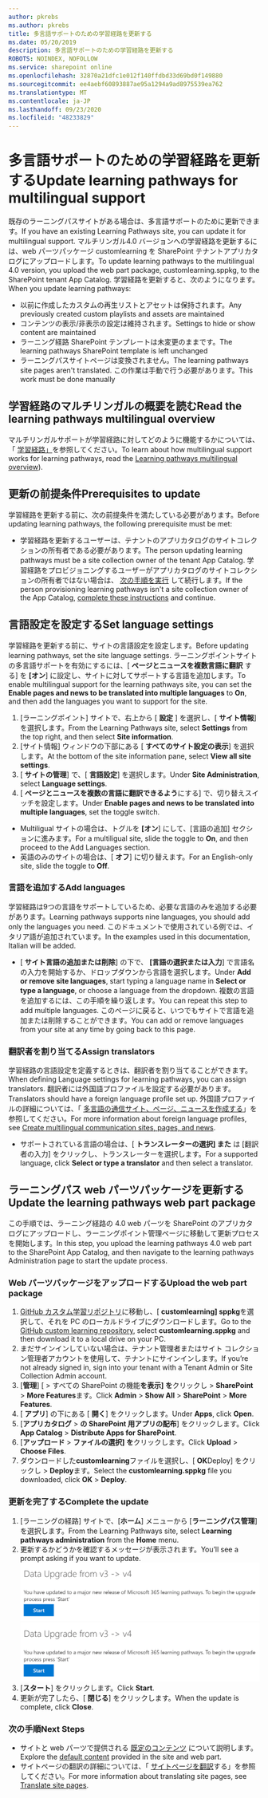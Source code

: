```yaml
---
author: pkrebs
ms.author: pkrebs
title: 多言語サポートのための学習経路を更新する
ms.date: 05/20/2019
description: 多言語サポートのための学習経路を更新する
ROBOTS: NOINDEX, NOFOLLOW
ms.service: sharepoint online
ms.openlocfilehash: 32870a21dfc1e012f140ffdbd33d69bd0f149880
ms.sourcegitcommit: ee4aebf60893887ae95a1294a9ad8975539ea762
ms.translationtype: MT
ms.contentlocale: ja-JP
ms.lasthandoff: 09/23/2020
ms.locfileid: "48233829"
---
```

# <a name="update-learning-pathways-for-multilingual-support"></a><span data-ttu-id="38c4a-103">多言語サポートのための学習経路を更新する</span><span class="sxs-lookup"><span data-stu-id="38c4a-103">Update learning pathways for multilingual support</span></span>
<span data-ttu-id="38c4a-104">既存のラーニングパスサイトがある場合は、多言語サポートのために更新できます。</span><span class="sxs-lookup"><span data-stu-id="38c4a-104">If you have an existing Learning Pathways site, you can update it for multilingual support.</span></span> <span data-ttu-id="38c4a-105">マルチリンガル4.0 バージョンへの学習経路を更新するには、web パーツパッケージ customlearning を SharePoint テナントアプリカタログにアップロードします。</span><span class="sxs-lookup"><span data-stu-id="38c4a-105">To update learning pathways to the multilingual 4.0 version, you upload the web part package, customlearning.sppkg, to the SharePoint tenant App Catalog.</span></span> <span data-ttu-id="38c4a-106">学習経路を更新すると、次のようになります。</span><span class="sxs-lookup"><span data-stu-id="38c4a-106">When you update learning pathways:</span></span>  

- <span data-ttu-id="38c4a-107">以前に作成したカスタムの再生リストとアセットは保持されます。</span><span class="sxs-lookup"><span data-stu-id="38c4a-107">Any previously created custom playlists and assets are maintained</span></span>
- <span data-ttu-id="38c4a-108">コンテンツの表示/非表示の設定は維持されます。</span><span class="sxs-lookup"><span data-stu-id="38c4a-108">Settings to hide or show content are maintained</span></span>
- <span data-ttu-id="38c4a-109">ラーニング経路 SharePoint テンプレートは未変更のままです。</span><span class="sxs-lookup"><span data-stu-id="38c4a-109">The learning pathways SharePoint template is left unchanged</span></span>
- <span data-ttu-id="38c4a-110">ラーニングパスサイトページは変換されません。</span><span class="sxs-lookup"><span data-stu-id="38c4a-110">The learning pathways site pages aren't translated.</span></span> <span data-ttu-id="38c4a-111">この作業は手動で行う必要があります。</span><span class="sxs-lookup"><span data-stu-id="38c4a-111">This work must be done manually</span></span>

## <a name="read-the-learning-pathways-multilingual-overview"></a><span data-ttu-id="38c4a-112">学習経路のマルチリンガルの概要を読む</span><span class="sxs-lookup"><span data-stu-id="38c4a-112">Read the learning pathways multilingual overview</span></span>
<span data-ttu-id="38c4a-113">マルチリンガルサポートが学習経路に対してどのように機能するかについては、「 [学習経路」](custom_overview_ml.md)を参照してください。</span><span class="sxs-lookup"><span data-stu-id="38c4a-113">To learn about how multilingual support works for learning pathways, read the [Learning pathways multilingual overview](custom_overview_ml.md)).</span></span> 

## <a name="prerequisites-to-update"></a><span data-ttu-id="38c4a-114">更新の前提条件</span><span class="sxs-lookup"><span data-stu-id="38c4a-114">Prerequisites to update</span></span>
<span data-ttu-id="38c4a-115">学習経路を更新する前に、次の前提条件を満たしている必要があります。</span><span class="sxs-lookup"><span data-stu-id="38c4a-115">Before updating learning pathways, the following prerequisite must be met:</span></span>
- <span data-ttu-id="38c4a-116">学習経路を更新するユーザーは、テナントのアプリカタログのサイトコレクションの所有者である必要があります。</span><span class="sxs-lookup"><span data-stu-id="38c4a-116">The person updating learning pathways must be a site collection owner of the tenant App Catalog.</span></span> <span data-ttu-id="38c4a-117">学習経路をプロビジョニングするユーザーがアプリカタログのサイトコレクションの所有者ではない場合は、 [次の手順を実行](addappadmin.md) して続行します。</span><span class="sxs-lookup"><span data-stu-id="38c4a-117">If the person provisioning learning pathways isn't a site collection owner of the App Catalog, [complete these instructions](addappadmin.md) and continue.</span></span> 

## <a name="set-language-settings"></a><span data-ttu-id="38c4a-118">言語設定を設定する</span><span class="sxs-lookup"><span data-stu-id="38c4a-118">Set language settings</span></span> 
<span data-ttu-id="38c4a-119">学習経路を更新する前に、サイトの言語設定を設定します。</span><span class="sxs-lookup"><span data-stu-id="38c4a-119">Before updating learning pathways, set the site language settings.</span></span> <span data-ttu-id="38c4a-120">ラーニングポイントサイトの多言語サポートを有効にするには、[ **ページとニュースを複数言語に翻訳** する] を **[オン**] に設定し、サイトに対してサポートする言語を追加します。</span><span class="sxs-lookup"><span data-stu-id="38c4a-120">To enable multilingual support for the learning pathways site, you can set the **Enable pages and news to be translated into multiple languages** to **On**, and then add the languages you want to support for the site.</span></span>
1.  <span data-ttu-id="38c4a-121">[ラーニングポイント] サイトで、右上から [ **設定** ] を選択し、[ **サイト情報**] を選択します。</span><span class="sxs-lookup"><span data-stu-id="38c4a-121">From the Learning Pathways site, select **Settings** from the top right, and then select **Site information**.</span></span>
2.  <span data-ttu-id="38c4a-122">[サイト情報] ウィンドウの下部にある [ **すべてのサイト設定の表示**] を選択します。</span><span class="sxs-lookup"><span data-stu-id="38c4a-122">At the bottom of the site information pane, select **View all site settings**.</span></span>
3.  <span data-ttu-id="38c4a-123">[ **サイトの管理**] で、[ **言語設定**] を選択します。</span><span class="sxs-lookup"><span data-stu-id="38c4a-123">Under **Site Administration**, select **Language settings**.</span></span>
4.  <span data-ttu-id="38c4a-124">[ **ページとニュースを複数の言語に翻訳できるよう**にする] で、切り替えスイッチを設定します。</span><span class="sxs-lookup"><span data-stu-id="38c4a-124">Under **Enable pages and news to be translated into multiple languages**, set the toggle switch.</span></span> 
- <span data-ttu-id="38c4a-125">Multiligual サイトの場合は、トグルを **[オン**] にして、[言語の追加] セクションに進みます。</span><span class="sxs-lookup"><span data-stu-id="38c4a-125">For a multiligual site, slide the toggle to **On**, and then proceed to the Add Languages section.</span></span> 
- <span data-ttu-id="38c4a-126">英語のみのサイトの場合は、[ **オフ**] に切り替えます。</span><span class="sxs-lookup"><span data-stu-id="38c4a-126">For an English-only site, slide the toggle to **Off**.</span></span>

### <a name="add-languages"></a><span data-ttu-id="38c4a-127">言語を追加する</span><span class="sxs-lookup"><span data-stu-id="38c4a-127">Add languages</span></span>
<span data-ttu-id="38c4a-128">学習経路は9つの言語をサポートしているため、必要な言語のみを追加する必要があります。</span><span class="sxs-lookup"><span data-stu-id="38c4a-128">Learning pathways supports nine languages, you should add only the languages you need.</span></span> <span data-ttu-id="38c4a-129">このドキュメントで使用されている例では、イタリア語が追加されています。</span><span class="sxs-lookup"><span data-stu-id="38c4a-129">In the examples used in this documentation, Italian will be added.</span></span> 
- <span data-ttu-id="38c4a-130">[ **サイト言語の追加または削除**] の下で、 **[言語の選択または入力**] で言語名の入力を開始するか、ドロップダウンから言語を選択します。</span><span class="sxs-lookup"><span data-stu-id="38c4a-130">Under **Add or remove site languages**, start typing a language name in **Select or type a language**, or choose a language from the dropdown.</span></span> <span data-ttu-id="38c4a-131">複数の言語を追加するには、この手順を繰り返します。</span><span class="sxs-lookup"><span data-stu-id="38c4a-131">You can repeat this step to add multiple languages.</span></span> <span data-ttu-id="38c4a-132">このページに戻ると、いつでもサイトで言語を追加または削除することができます。</span><span class="sxs-lookup"><span data-stu-id="38c4a-132">You can add or remove languages from your site at any time by going back to this page.</span></span>
 
### <a name="assign-translators"></a><span data-ttu-id="38c4a-133">翻訳者を割り当てる</span><span class="sxs-lookup"><span data-stu-id="38c4a-133">Assign translators</span></span>
<span data-ttu-id="38c4a-134">学習経路の言語設定を定義するときは、翻訳者を割り当てることができます。</span><span class="sxs-lookup"><span data-stu-id="38c4a-134">When defining Language settings for learning pathways, you can assign translators.</span></span> <span data-ttu-id="38c4a-135">翻訳者には外国語プロファイルを設定する必要があります。</span><span class="sxs-lookup"><span data-stu-id="38c4a-135">Translators should have a foreign language profile set up.</span></span> <span data-ttu-id="38c4a-136">外国語プロファイルの詳細については、「 [多言語の通信サイト、ページ、ニュースを作成する](https://support.office.com/article/2bb7d610-5453-41c6-a0e8-6f40b3ed750c)」を参照してください。</span><span class="sxs-lookup"><span data-stu-id="38c4a-136">For more information about foreign language profiles, see [Create multilingual communication sites, pages, and news](https://support.office.com/article/2bb7d610-5453-41c6-a0e8-6f40b3ed750c).</span></span>  
- <span data-ttu-id="38c4a-137">サポートされている言語の場合は、[ **トランスレーターの選択] また** は [翻訳者の入力] をクリックし、トランスレーターを選択します。</span><span class="sxs-lookup"><span data-stu-id="38c4a-137">For a supported language, click **Select or type a translator** and then select a translator.</span></span> 

## <a name="update-the-learning-pathways-web-part-package"></a><span data-ttu-id="38c4a-138">ラーニングパス web パーツパッケージを更新する</span><span class="sxs-lookup"><span data-stu-id="38c4a-138">Update the learning pathways web part package</span></span>
<span data-ttu-id="38c4a-139">この手順では、ラーニング経路の 4.0 web パーツを SharePoint のアプリカタログにアップロードし、ラーニングポイント管理ページに移動して更新プロセスを開始します。</span><span class="sxs-lookup"><span data-stu-id="38c4a-139">In this step, you upload the learning pathways 4.0 web part to the SharePoint App Catalog, and then navigate to the learning pathways Administration page to start the update process.</span></span>

### <a name="upload-the-web-part-package"></a><span data-ttu-id="38c4a-140">Web パーツパッケージをアップロードする</span><span class="sxs-lookup"><span data-stu-id="38c4a-140">Upload the web part package</span></span>
1.  <span data-ttu-id="38c4a-141">[GitHub カスタム学習リポジトリ](https://github.com/pnp/custom-learning-office-365/tree/master/webpart)に移動し、[ **customlearning] sppkg**を選択して、それを PC のローカルドライブにダウンロードします。</span><span class="sxs-lookup"><span data-stu-id="38c4a-141">Go to the [GitHub custom learning repository](https://github.com/pnp/custom-learning-office-365/tree/master/webpart), select **customlearning.sppkg** and then download it to a local drive on your PC.</span></span> 
2.  <span data-ttu-id="38c4a-142">まだサインインしていない場合は、テナント管理者またはサイト コレクション管理者アカウントを使用して、テナントにサインインします。</span><span class="sxs-lookup"><span data-stu-id="38c4a-142">If you’re not already signed in, sign into your tenant with a Tenant Admin or Site Collection Admin account.</span></span> 
3.  <span data-ttu-id="38c4a-143">[**管理**] [  >  すべての SharePoint の機能**を表示] を**クリックし  >  **SharePoint**  >  **More Features**ます。</span><span class="sxs-lookup"><span data-stu-id="38c4a-143">Click **Admin** > **Show All** > **SharePoint** > **More Features**.</span></span> 
4.  <span data-ttu-id="38c4a-144">[ **アプリ**] の下にある [ **開く**] をクリックします。</span><span class="sxs-lookup"><span data-stu-id="38c4a-144">Under **Apps**, click **Open**.</span></span> 
5.  <span data-ttu-id="38c4a-145">[**アプリカタログ**  >  **の SharePoint 用アプリの配布**] をクリックします。</span><span class="sxs-lookup"><span data-stu-id="38c4a-145">Click **App Catalog** > **Distribute Apps for SharePoint**.</span></span> 
6.  <span data-ttu-id="38c4a-146">[**アップロード**  >  **ファイルの選択] を**クリックします。</span><span class="sxs-lookup"><span data-stu-id="38c4a-146">Click **Upload** > **Choose Files**.</span></span> 
7.  <span data-ttu-id="38c4a-147">ダウンロードした**customlearning**ファイルを選択し、[ **OK**Deploy] をクリックし  >  **Deploy**ます。</span><span class="sxs-lookup"><span data-stu-id="38c4a-147">Select the **customlearning.sppkg** file you downloaded, click **OK** > **Deploy**.</span></span> 

### <a name="complete-the-update"></a><span data-ttu-id="38c4a-148">更新を完了する</span><span class="sxs-lookup"><span data-stu-id="38c4a-148">Complete the update</span></span>
1.  <span data-ttu-id="38c4a-149">[ラーニングの経路] サイトで、[**ホーム**] メニューから [**ラーニングパス管理**] を選択します。</span><span class="sxs-lookup"><span data-stu-id="38c4a-149">From the Learning Pathways site, select **Learning pathways administration** from the **Home** menu.</span></span> 
2.  <span data-ttu-id="38c4a-150">更新するかどうかを確認するメッセージが表示されます。</span><span class="sxs-lookup"><span data-stu-id="38c4a-150">You’ll see a prompt asking if you want to update.</span></span> 
<span data-ttu-id="38c4a-151">![custom_update_adminprompt_ml.png](media/custom_update_adminprompt_ml.png)</span><span class="sxs-lookup"><span data-stu-id="38c4a-151">![custom_update_adminprompt_ml.png](media/custom_update_adminprompt_ml.png)</span></span>
3.  <span data-ttu-id="38c4a-152">[**スタート**] をクリックします。</span><span class="sxs-lookup"><span data-stu-id="38c4a-152">Click **Start**.</span></span> 
4. <span data-ttu-id="38c4a-153">更新が完了したら、[ **閉じる**] をクリックします。</span><span class="sxs-lookup"><span data-stu-id="38c4a-153">When the update is complete, click **Close**.</span></span> 

### <a name="next-steps"></a><span data-ttu-id="38c4a-154">次の手順</span><span class="sxs-lookup"><span data-stu-id="38c4a-154">Next Steps</span></span>
- <span data-ttu-id="38c4a-155">サイトと web パーツで提供される [既定のコンテンツ](custom_exploresite.md) について説明します。</span><span class="sxs-lookup"><span data-stu-id="38c4a-155">Explore the [default content](custom_exploresite.md) provided in the site and web part.</span></span>
- <span data-ttu-id="38c4a-156">サイトページの翻訳の詳細については、「 [サイトページを翻訳](custom_translate_page_ml.md)する」を参照してください。</span><span class="sxs-lookup"><span data-stu-id="38c4a-156">For more information about translating site pages, see [Translate site pages](custom_translate_page_ml.md).</span></span> 


